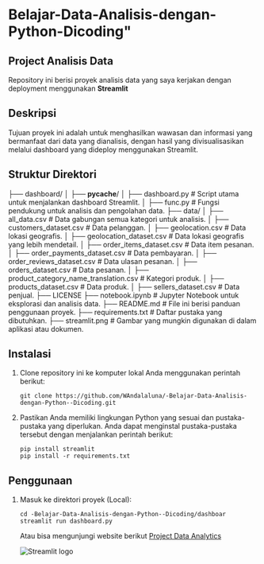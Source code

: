 # Belajar-Data-Analisis-dengan-Python-Dicoding"

## Project Analisis Data

Repository ini berisi proyek analisis data yang saya kerjakan dengan deployment menggunakan **Streamlit**

## Deskripsi

Tujuan proyek ini adalah untuk menghasilkan wawasan dan informasi yang bermanfaat dari data yang dianalisis, dengan hasil yang divisualisasikan melalui dashboard yang dideploy menggunakan Streamlit.

## Struktur Direktori

├── dashboard/
│   ├── __pycache__/
│   ├── dashboard.py         # Script utama untuk menjalankan dashboard Streamlit.
│   ├── func.py              # Fungsi pendukung untuk analisis dan pengolahan data.
├── data/
│   ├── all_data.csv           # Data gabungan semua kategori untuk analisis.
│   ├── customers_dataset.csv  # Data pelanggan.
│   ├── geolocation.csv        # Data lokasi geografis.
│   ├── geolocation_dataset.csv # Data lokasi geografis yang lebih mendetail.
│   ├── order_items_dataset.csv # Data item pesanan.
│   ├── order_payments_dataset.csv # Data pembayaran.
│   ├── order_reviews_dataset.csv # Data ulasan pesanan.
│   ├── orders_dataset.csv      # Data pesanan.
│   ├── product_category_name_translation.csv # Kategori produk.
│   ├── products_dataset.csv     # Data produk.
│   ├── sellers_dataset.csv      # Data penjual.
├── LICENSE
├── notebook.ipynb             # Jupyter Notebook untuk eksplorasi dan analisis data.
├── README.md                  # File ini berisi panduan penggunaan proyek.
├── requirements.txt           # Daftar pustaka yang dibutuhkan.
├── streamlit.png              # Gambar yang mungkin digunakan di dalam aplikasi atau dokumen.


## Instalasi

1. Clone repository ini ke komputer lokal Anda menggunakan perintah berikut:

   ```shell
   git clone https://github.com/WAndalaluna/-Belajar-Data-Analisis-dengan-Python--Dicoding.git
   ```

2. Pastikan Anda memiliki lingkungan Python yang sesuai dan pustaka-pustaka yang diperlukan. Anda dapat menginstal pustaka-pustaka tersebut dengan menjalankan perintah berikut:

   ```shell
   pip install streamlit
   pip install -r requirements.txt
   ```

## Penggunaan

1. Masuk ke direktori proyek (Local):

   ```shell
   cd -Belajar-Data-Analisis-dengan-Python--Dicoding/dashboar
   streamlit run dashboard.py
   ```

   Atau bisa mengunjungi website berikut [Project Data Analytics](https://dicoding-e-commerce.streamlit.app/)

   <img src="./dashboard/ss.png" alt="Streamlit logo"></img>

